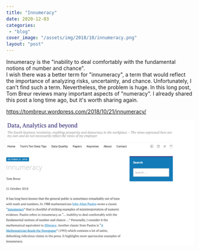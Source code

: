 ```yaml
---
title: "Innumeracy"
date: 2020-12-03
categories: 
 - "blog"
cover_image: "/assets/img/2018/10/innumeracy.png"
layout: "post"
---
```


Innumeracy is the "inability to deal comfortably with the fundamental notions of number and chance".<br>I wish there was a better term for "innumeracy", a term that would reflect the importance of analyzing risks, uncertainty, and chance. Unfortunately, I can't find such a term. Nevertheless, the problem is huge. In this long post, Tom Breur reviews many important aspects of "numeracy". I already shared this post a long time ago, but it's worth sharing again.

https://tombreur.wordpress.com/2018/10/21/innumeracy/

[![](/assets/img/2020/12/image.png)](https://tombreur.wordpress.com/2018/10/21/innumeracy/)
